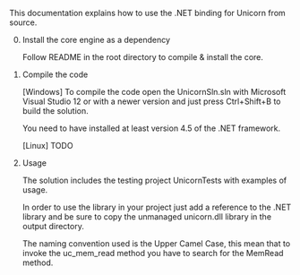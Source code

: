 This documentation explains how to use the .NET binding for Unicorn
from source. 

0. Install the core engine as a dependency

   Follow README in the root directory to compile & install the core.

1. Compile the code

	[Windows]
	To compile the code open the UnicornSln.sln with Microsoft Visual 
	Studio 12 or with a newer version and just press Ctrl+Shift+B to build 
	the solution.
	
	You need to have installed at least version 4.5 of the .NET framework.
	
	[Linux]
	TODO
	
2. Usage

	The solution includes the testing project UnicornTests with examples 
	of usage. 
	
	In order to use the library in your project just add a reference to 
	the .NET library and be sure to copy the unmanaged unicorn.dll 
	library in the output directory.

	The naming convention used is the Upper Camel Case, this mean that to 
	invoke the uc_mem_read method you have to search for the MemRead method.
